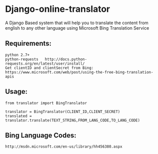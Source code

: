 Django-online-translator
==========================

A Django Based system that will help you to translate the content from english to any other language using Microsoft Bing Translation Service 

## Requirements:
    python 2.7+
    python-requests   http://docs.python-requests.org/en/latest/user/install/
    Get clientID and clientSecret from Bing: https://www.microsoft.com/web/post/using-the-free-bing-translation-apis

## Usage:

    from translator import BingTranslator

    translator = BingTranslator(CLIENT_ID,CLIENT_SECRET)
    translated = translator.translate(TEXT_STRING,FROM_LANG_CODE,TO_LANG_CODE) 


## Bing Language Codes:
    http://msdn.microsoft.com/en-us/library/hh456380.aspx
